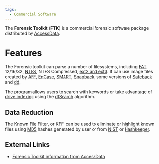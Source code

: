 ```yaml
---
tags:
  - Commercial Software
---
```

The **Forensic Toolkit** (**FTK**) is a commercial forensic software
package distributed by [AccessData](accessdata.md).

# Features

The Forensic toolkit can parse a number of filesystems, including [FAT](fat.md)
12/16/32, [NTFS](ntfs.md), NTFS Compressed, [ext2 and ext3](extended_file_system_(ext).md).
It can use image files created by [AFF](aff.md), [EnCase](encase.md),
[SMART](smart.md), [Snapback](snapback.md), some versions of
[Safeback](safeback.md) and [dd](dd.md).

The program allows users to search with keywords or take advantage of
[drive indexing](drive_indexing.md) using the
[dtSearch](dtsearch.md) algorithm.

## Data Reduction

The Known File Filter, or KFF, can be used to eliminate or highlight
known files using [MD5](md5.md) hashes generated by user or from
[NIST](national_software_reference_library.md) or
[Hashkeeper](hashkeeper.md).

## External Links

* [Forensic Toolkit information from AccessData](http://www.accessdata.com/forensictoolkit.html)
